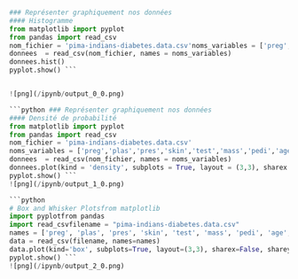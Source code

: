 
```python

### Représenter graphiquement nos données
#### Histogramme
from matplotlib import pyplot
from pandas import read_csv
nom_fichier = 'pima-indians-diabetes.data.csv'noms_variables = ['preg','plas','pres','skin','test','mass','pedi','age', 'class']
donnees  = read_csv(nom_fichier, names = noms_variables)
donnees.hist()
pyplot.show() ```


![png](/ipynb/output_0_0.png)

```python ### Représenter graphiquement nos données
#### Densité de probabilité
from matplotlib import pyplot
from pandas import read_csv
nom_fichier = 'pima-indians-diabetes.data.csv'
noms_variables = ['preg','plas','pres','skin','test','mass','pedi','age', 'class']
donnees  = read_csv(nom_fichier, names = noms_variables)
donnees.plot(kind = 'density', subplots = True, layout = (3,3), sharex = True)
pyplot.show() ```
![png](/ipynb/output_1_0.png)

```python
# Box and Whisker Plotsfrom matplotlib 
import pyplotfrom pandas 
import read_csvfilename = "pima-indians-diabetes.data.csv"
names = ['preg', 'plas', 'pres', 'skin', 'test', 'mass', 'pedi', 'age', 'class']
data = read_csv(filename, names=names)
data.plot(kind='box', subplots=True, layout=(3,3), sharex=False, sharey=False)
pyplot.show() ```
![png](/ipynb/output_2_0.png)


